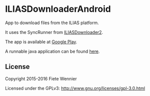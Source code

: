 # ILIASDownloaderAndroid

App to download files from the ILIAS platform.

It uses the SyncRunner from
<a href="https://github.com/kekru/ILIASDownloader2">ILIASDownloader2</a>.

The app is available at
<a href="https://play.google.com/store/apps/details?id=wennierfiete.iliasdownloader">Google Play</a>.

A runnable java application can be found
<a href="http://whiledo.de/index.php?p=iliasdownloader2">here</a>.

## License

Copyright 2015-2016 Fiete Wennier

Licensed under the GPLv3: http://www.gnu.org/licenses/gpl-3.0.html
